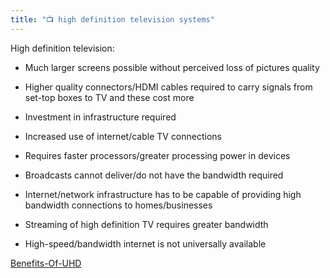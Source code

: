 ```yaml
---
title: "📺 high definition television systems"
--- 
```


High definition television:

- Much larger screens possible without perceived loss of pictures quality

- Higher quality connectors/HDMI cables required to carry signals from set-top boxes to TV and these cost more

- Investment in infrastructure required
- Increased use of internet/cable TV connections

- Requires faster processors/greater processing power in devices
- Broadcasts cannot deliver/do not have the bandwidth required
- Internet/network infrastructure has to be capable of providing high bandwidth connections to homes/businesses
- Streaming of high definition TV requires greater bandwidth
- High-speed/bandwidth internet is not universally available

[Benefits-Of-UHD](Others/Benefits-Of-UHD.md)